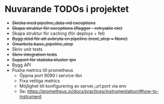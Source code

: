 # Nuvarande TODOs i projektet

* ~~Skicka med pipeline_data vid exceptions~~
* ~~Skapa struktur för exceptions (flaggor - retryable etc)~~
* Skapa struktur för caching (för deploys + fel)
* ~~Bygg stöd för att avbryta en pipeline (next_step = None)~~
* ~~Omarbeta base_pipeline_step~~
* Skriv unit tests
* ~~Skriv integration tests~~
* ~~Support för statiska kluster-ipn~~
* Bygg API
* Pusha metrics till prometheus
    * Öppna port 9090 i service-lbn
    * Fixa vettiga metrics
    * Möjlighet till konfigurering av server_url:port via env
    * Se: https://prometheus.io/docs/practices/instrumentation/#how-to-instrument